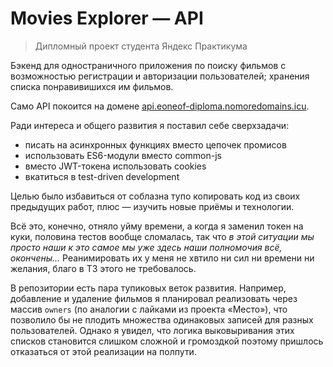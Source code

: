 # Movies Explorer — API

> Дипломный проект студента Яндекс Практикума 

Бэкенд для одностраничного приложения по поиску фильмов с возможностью регистрации и авторизации пользователей; хранения списка понравивишихся им фильмов.

Само API покоится на домене [api.eoneof-diploma.nomoredomains.icu](api.eoneof-diploma.nomoredomains.icu).

Ради интереса и общего развития я поставил себе сверхзадачи:
- писать на асинхронных функциях вместо цепочек промисов
- использовать ES6-модули вместо common-js
- вместо JWT-токена использовать cookies 
- вкатиться в test-driven development

Целью было избавиться от соблазна тупо копировать код из своих предыдущих работ, плюс — изучить новые приёмы и технологии.

Всё это, конечно, отняло уйму времени, а когда я заменил токен на куки, половина тестов вообще сломалась, так что *в этой ситуации мы просто наши к это самое мы уже здесь наши полномочия всё, окончены...*
Реанимировать их у меня не хвтило ни сил ни времени ни желания, благо в ТЗ этого не требовалось.

В репозитории есть пара тупиковых веток развития. Например, добавление и удаление фильмов я планировал реализовать через массив `owners` (по аналогии с лайками из проекта «Место»), что позволило бы не плодить множества одинаковых записей для разных пользователей. Однако я увидел, что логика выковыривания этих списков становится слишком сложной и громоздкой поэтому пришлось отказаться от этой реализации на полпути.
